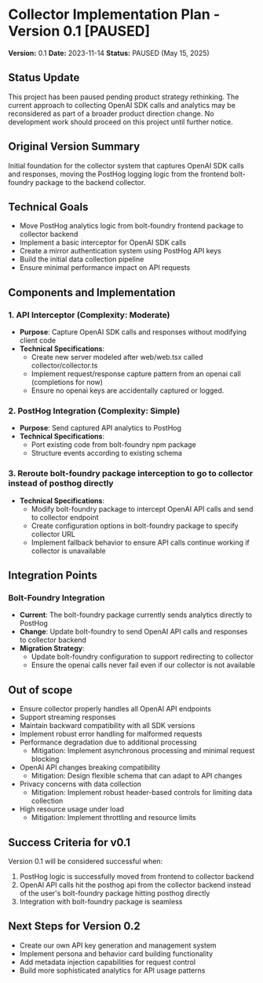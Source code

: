 # Collector Implementation Plan - Version 0.1 [PAUSED]

**Version:** 0.1 **Date:** 2023-11-14 **Status:** PAUSED (May 15, 2025)

## Status Update

This project has been paused pending product strategy rethinking. The current
approach to collecting OpenAI SDK calls and analytics may be reconsidered as
part of a broader product direction change. No development work should proceed
on this project until further notice.

## Original Version Summary

Initial foundation for the collector system that captures OpenAI SDK calls and
responses, moving the PostHog logging logic from the frontend bolt-foundry
package to the backend collector.

## Technical Goals

- Move PostHog analytics logic from bolt-foundry frontend package to collector
  backend
- Implement a basic interceptor for OpenAI SDK calls
- Create a mirror authentication system using PostHog API keys
- Build the initial data collection pipeline
- Ensure minimal performance impact on API requests

## Components and Implementation

### 1. API Interceptor (Complexity: Moderate)

- **Purpose**: Capture OpenAI SDK calls and responses without modifying client
  code
- **Technical Specifications**:
  - Create new server modeled after web/web.tsx called collector/collector.ts
  - Implement request/response capture pattern from an openai call (completions
    for now)
  - Ensure no openai keys are accidentally captured or logged.

### 2. PostHog Integration (Complexity: Simple)

- **Purpose**: Send captured API analytics to PostHog
- **Technical Specifications**:
  - Port existing code from bolt-foundry npm package
  - Structure events according to existing schema

### 3. Reroute bolt-foundry package interception to go to collector instead of posthog directly

- **Technical Specifications**:
  - Modify bolt-foundry package to intercept OpenAI API calls and send to
    collector endpoint
  - Create configuration options in bolt-foundry package to specify collector
    URL
  - Implement fallback behavior to ensure API calls continue working if
    collector is unavailable

## Integration Points

### Bolt-Foundry Integration

- **Current**: The bolt-foundry package currently sends analytics directly to
  PostHog
- **Change**: Update bolt-foundry to send OpenAI API calls and responses to
  collector backend
- **Migration Strategy**:
  - Update bolt-foundry configuration to support redirecting to collector
  - Ensure the openai calls never fail even if our collector is not available

## Out of scope

- Ensure collector properly handles all OpenAI API endpoints
- Support streaming responses
- Maintain backward compatibility with all SDK versions
- Implement robust error handling for malformed requests
- Performance degradation due to additional processing
  - Mitigation: Implement asynchronous processing and minimal request blocking
- OpenAI API changes breaking compatibility
  - Mitigation: Design flexible schema that can adapt to API changes
- Privacy concerns with data collection
  - Mitigation: Implement robust header-based controls for limiting data
    collection
- High resource usage under load
  - Mitigation: Implement throttling and resource limits

## Success Criteria for v0.1

Version 0.1 will be considered successful when:

1. PostHog logic is successfully moved from frontend to collector backend
2. OpenAI API calls hit the posthog api from the collector backend instead of
   the user's bolt-foundry package hitting posthog directly
3. Integration with bolt-foundry package is seamless

## Next Steps for Version 0.2

- Create our own API key generation and management system
- Implement persona and behavior card building functionality
- Add metadata injection capabilities for request control
- Build more sophisticated analytics for API usage patterns

